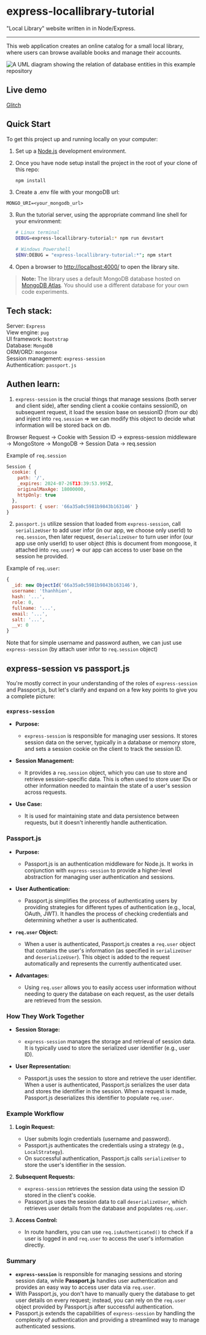 # express-locallibrary-tutorial

"Local Library" website written in in Node/Express.

---

This web application creates an online catalog for a small local library, where users can browse available books and manage their accounts.

![A UML diagram showing the relation of database entities in this example repository](https://raw.githubusercontent.com/mdn/express-locallibrary-tutorial/main/public/images/Library%20Website%20-%20Mongoose_Express.png)

## Live demo

[Glitch](https://flower-jungle-ox.glitch.me/)

## Quick Start

To get this project up and running locally on your computer:

1. Set up a [Node.js](https://wiki.developer.mozilla.org/en-US/docs/Learn/Server-side/Express_Nodejs/development_environment) development environment.
2. Once you have node setup install the project in the root of your clone of this repo:

    ```bash
    npm install
    ```

3. Create a .env file with your mongoDB url:

```
MONGO_URI=<your_mongodb_url>
```

3. Run the tutorial server, using the appropriate command line shell for your environment:

    ```bash
    # Linux terminal
    DEBUG=express-locallibrary-tutorial:* npm run devstart

    # Windows Powershell
    $ENV:DEBUG = "express-locallibrary-tutorial:*"; npm start
    ```

4. Open a browser to <http://localhost:4000/> to open the library site.

> **Note:** The library uses a default MongoDB database hosted on [MongoDB Atlas](https://www.mongodb.com/cloud/atlas). You should use a different database for your own code experiments.

## Tech stack:

Server: `Express`  
View engine: `pug`  
UI framework: `Bootstrap`  
Database: `MongoDB`  
ORM/ORD: `mongoose`  
Session management: `express-session`  
Authentication: `passport.js`

## Authen learn:

1. `express-session` is the crucial things that manage sessions (both server and client side), after sending client a cookie contains sessionID, on subsequent request, it load the session base on sessionID (from our db) and inject into `req.session` => we can modify this object to decide what information will be stored back on db.

Browser Request -> Cookie with Session ID -> express-session middleware
-> MongoStore -> MongoDB -> Session Data -> req.session

Example of `req.session`

```javascript
Session {
  cookie: {
    path: '/',
    _expires: 2024-07-26T13:39:53.995Z,
    originalMaxAge: 18000000,
    httpOnly: true
  },
  passport: { user: '66a35a0c5981b9843b163146' }
}
```

2. `passport.js` utilize session that loaded from `express-session`, call `serializeUser` to add user infor (in our app, we choose only userId) to `req.session`, then later request, `deserializeUser` to turn user infor (our app use only userId) to user object (this is document from mongoose, it attached into `req.user`)
   => our app can access to user base on the session he provided.

Example of `req.user`:

```javascript
{
  _id: new ObjectId('66a35a0c5981b9843b163146'),
  username: 'thanhhien',
  hash: '...',
  role: 0,
  fullname: '...',
  email: '...',
  salt: '...',
  __v: 0
}
```

Note that for simple username and password authen, we can just use `express-session` (by attach user infor to `req.session` object)

## express-session vs passport.js

You're mostly correct in your understanding of the roles of `express-session` and Passport.js, but let's clarify and expand on a few key points to give you a complete picture:

### `express-session`

-   **Purpose:**

    -   `express-session` is responsible for managing user sessions. It stores session data on the server, typically in a database or memory store, and sets a session cookie on the client to track the session ID.

-   **Session Management:**

    -   It provides a `req.session` object, which you can use to store and retrieve session-specific data. This is often used to store user IDs or other information needed to maintain the state of a user's session across requests.

-   **Use Case:**
    -   It is used for maintaining state and data persistence between requests, but it doesn't inherently handle authentication.

### Passport.js

-   **Purpose:**

    -   Passport.js is an authentication middleware for Node.js. It works in conjunction with `express-session` to provide a higher-level abstraction for managing user authentication and sessions.

-   **User Authentication:**

    -   Passport.js simplifies the process of authenticating users by providing strategies for different types of authentication (e.g., local, OAuth, JWT). It handles the process of checking credentials and determining whether a user is authenticated.

-   **`req.user` Object:**

    -   When a user is authenticated, Passport.js creates a `req.user` object that contains the user's information (as specified in `serializeUser` and `deserializeUser`). This object is added to the request automatically and represents the currently authenticated user.

-   **Advantages:**
    -   Using `req.user` allows you to easily access user information without needing to query the database on each request, as the user details are retrieved from the session.

### How They Work Together

-   **Session Storage:**

    -   `express-session` manages the storage and retrieval of session data. It is typically used to store the serialized user identifier (e.g., user ID).

-   **User Representation:**
    -   Passport.js uses the session to store and retrieve the user identifier. When a user is authenticated, Passport.js serializes the user data and stores the identifier in the session. When a request is made, Passport.js deserializes this identifier to populate `req.user`.

### Example Workflow

1. **Login Request:**

    - User submits login credentials (username and password).
    - Passport.js authenticates the credentials using a strategy (e.g., `LocalStrategy`).
    - On successful authentication, Passport.js calls `serializeUser` to store the user's identifier in the session.

2. **Subsequent Requests:**

    - `express-session` retrieves the session data using the session ID stored in the client's cookie.
    - Passport.js uses the session data to call `deserializeUser`, which retrieves user details from the database and populates `req.user`.

3. **Access Control:**
    - In route handlers, you can use `req.isAuthenticated()` to check if a user is logged in and `req.user` to access the user's information directly.

### Summary

-   **`express-session`** is responsible for managing sessions and storing session data, while **Passport.js** handles user authentication and provides an easy way to access user data via `req.user`.
-   With Passport.js, you don't have to manually query the database to get user details on every request; instead, you can rely on the `req.user` object provided by Passport.js after successful authentication.
-   Passport.js extends the capabilities of `express-session` by handling the complexity of authentication and providing a streamlined way to manage authenticated sessions.
